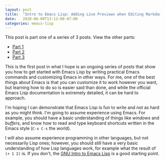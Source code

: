 ```yaml
---
layout: post
title:  "Intro to Emacs Lisp: Adding Live Previews when Editing Markdown Files (Part 1 of 3)"
date:   2020-06-09T13:12:00-07:00
categories: emacs-lisp
---
```


This post is part one of a series of 3 posts. View the other parts:

*  [Part 1](https://camsaul.com/emacs-lisp/2020/06/09/emacs-lisp-intro-markdown-live-previews-part-1.html)
*  [Part 2](https://camsaul.com/emacs-lisp/2020/06/09/emacs-lisp-intro-markdown-live-previews-part-2.html)
*  [Part 3](https://camsaul.com/emacs-lisp/2020/06/10/emacs-lisp-intro-markdown-live-previews-part-3.html)

This is the first post in what I hope is an ongoing series of posts that show
you how to get started with Emacs Lisp by writing practical Emacs commands and
customizing Emacs in other ways. For me, one of the best things about Emacs is
that you can customize it to work however you want, but learning how to do so is
easier said than done, and while the official Emacs Lisp documentation is
extremely detailed, it can be hard to approach.

I'm hoping I can demonstrate that Emacs Lisp is fun to write and not as hard as
you might think. I'm going to assume experience using Emacs. For example, you
should have a basic understanding of things like *windows* and *buffers*, and know
how to read and type keyboard shortcuts written in the Emacs style (`C-x C-s` the world).

I will also assume experience programming in other languages, but not
necessarily Lisp ones; however, you should still have a very basic
understanding of how Lisp languages work, for example what the result of `(+ 1 2)`
is. If you don't, the [GNU Intro to Emacs Lisp](https://www.gnu.org/software/emacs/manual/eintr.html)
is a good starting point.
